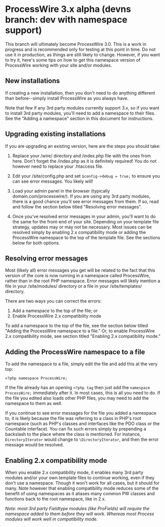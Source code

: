 # ProcessWire 3.x alpha (devns branch: dev with namespace support)

This branch will ultimately become ProcessWire 3.0. This is a work in progress 
and is recommended only for testing at this point in time. Do not use it in 
production, as things are still likely to change. However, if you want to try 
it, here's some tips on how to get this namespace version of ProcessWire 
working with your site and/or modules. 

## New installations

If creating a new installation, then you don't need to do anything different
than before--simply install ProcessWire as you always have. 

Note that few if any 3rd party modules currently support 3.x, so if you want 
to install 3rd party modules, you'll need to add a namespace to their files.
See the "Adding a namespace" section in this document for instructions. 

## Upgrading existing installations

If you are upgrading an existing version, here are the steps you should take: 

1. Replace your /wire/ directory and /index.php file with the ones from here.
   Don't forget the /index.php as it is definitely required! You do not however
   need to replace your .htaccess file.
   
2. Edit your /site/config.php and set `$config->debug = true;` to ensure you can
   see error messages. You likely will! 
   
3. Load your admin panel in the browser (typically domain.com/processwire/). 
   If you are using any 3rd party modules, there is a good chance you'll see 
   error messages from them. If so, read and follow the section below titled 
   "Resolving error messages".
   
4. Once you've resolved error messages in your admin, you'll want to do the same
   for the front-end of your site. Depending on your template file strategy,
   updates may or may not be necessary. Most issues can be resolved simply by
   enabling 2.x compatibility mode or adding the ProcessWire namespace to the
   top of the template file. See the sections below for both options.

## Resolving error messages

Most (likely all) error messages you get will be related to the fact that this
version of the core is now running in a namespace called ProcessWire, rather than
in the root PHP namespace. Error messages will likely mention a file in your 
/site/modules/ directory or a file in your /site/templates/ directory. 

There are two ways you can correct the errors:

1. Add a namespace to the top of the file; or
2. Enable ProcessWire 2.x compatibility mode

To add a namespace to the top of the file, see the section below titled "Adding the
ProcessWire namespace to a file." Or, to enable ProcessWire 2.x compatibility mode, 
see section titled "Enabling 2.x compatibility mode."

## Adding the ProcessWire namespace to a file

To add the namespace to a file, simply edit the file and add this at the very top:

``````````
<?php namespace ProcessWire;
``````````

If the file already has an opening `<?php tag` then just add the `namespace ProcessWire;`
immediately after it. In most cases, this is all you need to do. If the file you edited
also loads other PHP files, you may need to add the namespace to them as well. 

If you continue to see error messages for the file you added a namespace to, it is 
likely because the file was referring to a class in PHP's root namespace (such as PHP's 
classes and interfaces like the PDO class or the Countable interface). You can fix such 
errors simply by prepending a backslash to the place where the class is mentioned. For 
instance, `DirectoryIterator` would change to `\DirectoryIterator`, and then the error 
message would be resolved. 

## Enabling 2.x compatibility mode

When you enable 2.x compatibility mode, it enables many 3rd party modules and/or
your own template files to continue working, even if they don't use a namespace. 
Though it won't work for all cases, but it should for many. Note however that enabling 
compatibility mode reduces some of the benefit of using namespaces as it aliases many
common PW classes and functions back to the root namespace, like in 2.x.

*Note: most 3rd party Fieldtype modules (like ProFields) will require the namespace
added to them before they will work. Whereas most Process modules will work well in
compatibility mode.*


